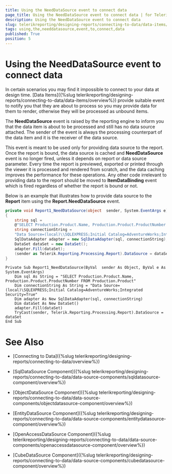 ```yaml
---
title: Using the NeedDataSource event to connect data
page_title: Using the NeedDataSource event to connect data | for Telerik Reporting Documentation
description: Using the NeedDataSource event to connect data
slug: telerikreporting/designing-reports/connecting-to-data/data-items/using-the-needdatasource-event-to-connect-data
tags: using,the,needdatasource,event,to,connect,data
published: True
position: 5
---
```


# Using the NeedDataSource event to connect data



In certain scenarios you may find it impossible to connect to your data at design time. [Data Items]({%slug telerikreporting/designing-reports/connecting-to-data/data-items/overview%})         provide suitable event         to notify you that they are about to process so you may provide data for them to render, otherwise they will be processed as         unbound items.       

The __NeedDataSource__  event is raised by the reporting engine to inform you that the data item is         about to be processed and still has no data source attached. The sender of the event is always the processing counterpart of         the data item and it is the receiver of the data source.       

This event is meant to be used only for providing data source to the report. Once the report is bound, the data source         is cached and __NeedDataSource__  event is no longer fired, unless it depends on report or data source parameter. Every time the         report is previewed, exported or printed through the viewer it is processed and rendered from scratch, and the data caching improves         the performance for these operations. Any other code irrelevant to providing data to the report should be moved to         __ItemDataBinding__  event which is fired regardless of whether the report is bound or not.       

Below is an example that illustrates how to provide data source to the __Report__  item using the         __Report.NeedDataSource__  event.       

    
````cs
private void Report1_NeedDataSource(object  sender, System.EventArgs e)
{
    string sql =
    @"SELECT Production.Product.Name, Production.Product.ProductNumber FROM Production.Product";
    string connectionString =
    "Data Source=(local)\\SQLEXPRESS;Initial Catalog=AdventureWorks;Integrated Security=True";
    SqlDataAdapter adapter = new SqlDataAdapter(sql, connectionString);
    DataSet dataSet = new DataSet();
    adapter.Fill(dataSet);
    (sender as Telerik.Reporting.Processing.Report).DataSource = dataSet;
}
````
````vb.net
Private Sub Report1_NeedDataSource(ByVal  sender As Object, ByVal e As System.EventArgs)
    Dim sql As String = "SELECT Production.Product.Name, Production.Product.ProductNumber FROM Production.Product"
    Dim connectionString As String = "Data Source=(local)\SQLEXPRESS;Initial Catalog=AdventureWorks;Integrated Security=True"
    Dim adapter As New SqlDataAdapter(sql, connectionString)
    Dim dataSet As New DataSet()
    adapter.Fill(dataSet)
    TryCast(sender, Telerik.Reporting.Processing.Report).DataSource = dataSet
End Sub
````

# See Also

 * [Connecting to Data]({%slug telerikreporting/designing-reports/connecting-to-data/overview%})

 * [SqlDataSource Component]({%slug telerikreporting/designing-reports/connecting-to-data/data-source-components/sqldatasource-component/overview%})

 * [ObjectDataSource Component]({%slug telerikreporting/designing-reports/connecting-to-data/data-source-components/objectdatasource-component/overview%})

 * [EntityDataSource Component]({%slug telerikreporting/designing-reports/connecting-to-data/data-source-components/entitydatasource-component/overview%})

 * [OpenAccessDataSource Component]({%slug telerikreporting/designing-reports/connecting-to-data/data-source-components/openaccessdatasource-component/overview%})

 * [CubeDataSource Component]({%slug telerikreporting/designing-reports/connecting-to-data/data-source-components/cubedatasource-component/overview%})

